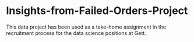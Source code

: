 # Insights-from-Failed-Orders-Project
This data project has been used as a take-home assignment in the recruitment process for the data science positions at Gett.
